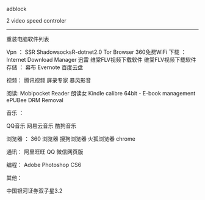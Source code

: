  adblock
 
 2 
 video speed controler  

-------------------------------------------------------


重装电脑软件列表




Vpn ：
   SSR
ShadowsocksR-dotnet2.0
Tor Browser
360免费WiFi 
下载 ：
Internet Download Manager 
迅雷 
维棠FLV视频下载软件
维棠FLV视频下载软件
存储 ：
 幕布 
 Evernote 
百度云盘

视频：
腾讯视频 
屏录专家
暴风影音

阅读:
Mobipocket Reader 
朗读女
Kindle
calibre 64bit - E-book management
ePUBee DRM Removal

音乐 ：

QQ音乐
网易云音乐
酷狗音乐 

浏览器 ：
360 浏览器
搜狗浏览器 
火狐浏览器
chrome 

通讯：
阿里旺旺
QQ
微信网页版 

编程：
Adobe Photoshop CS6 


其他：

中国银河证券双子星3.2

